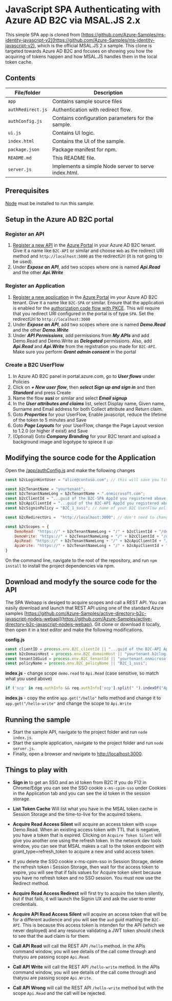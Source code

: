 # JavaScript SPA Authenticating with Azure AD B2C via MSAL.JS 2.x 

This simple SPA app is cloned from [https://github.com/Azure-Samples/ms-identity-javascript-v2](https://github.com/Azure-Samples/ms-identity-javascript-v2), which is the official MSAL.JS 2.x sample. This clone is targeted towards Azure AD B2C and focuses on showing you how the acquiring of tokens happen and how MSAL.JS handles them in the local token cache.


## Contents

| File/folder       | Description                                |
|-------------------|--------------------------------------------|
| `app`             | Contains sample source files               |
| `authRedirect.js` | Authentication with redirect flow.   |
| `authConfig.js`   | Contains configuration parameters for the sample. |
| `ui.js`           | Contains UI logic.                         |
| `index.html`      | Contains the UI of the sample.            |
| `package.json`    | Package manifest for npm.                   |
| `README.md`       | This README file.                          |
| `server.js`       | Implements a simple Node server to serve index.html.  |

## Prerequisites

[Node](https://nodejs.org/en/) must be installed to run this sample.

## Setup in the Azure AD B2C portal

### Register an API
1. [Register a new API](https://docs.microsoft.com/en-us/azure/active-directory-b2c/tutorial-register-applicationn) in the [Azure Portal](https://portal.azure.com) in your Azure AD B2C tenant. Give it a name like `B2C-API` or similar and choose `Web` as the redirect URI method and `http://localhost:5000` as the redirectUri (it is not going to be used).
2. Under ***Expose an API***, add two scopes where one is named ***Api.Read*** and the other ***Api.Write***

### Register an Application
1. [Register a new application](https://docs.microsoft.com/en-us/azure/active-directory-b2c/tutorial-register-applicationn) in the [Azure Portal](https://portal.azure.com) im your Azure AD B2C tenant. Give it a name like `B2C-SPA` or similar. Ensure that the application is enabled for the [authorization code flow with PKCE](https://docs.microsoft.com/azure/active-directory/develop/v2-oauth2-auth-code-flow). This will require that you redirect URI configured in the portal is of type `SPA`. Set the redirectUri to `http://localhost:3000`
2. Under ***Expose an API***, add two scopes where one is named ***Demo.Read*** and the other ***Demo.Write***
3. Under ***API Permissions***, add permissions from ***My APIs*** and add Demo.Read and Demo.Write as ***Delegated*** permissions. Also, add ***Api.Read*** and ***Api.Write*** from the registration you made for `B2C-API`. Make sure you perform ***Grant admin consent*** in the portal 

### Create a B2C UserFlow
1. In Azure AD B2C panel in portal.azure.com, go to ***User flows*** under Policies
2. Click on ***+ New user flow***, then ***select Sign up and sign in*** and then ***Standard*** and press Create
3. Name the flow ***susi*** or similar and select ***Email signup***
4. In the ***User attributes and claims*** list, select Display name, Given name, Surname and Email address for both Collect attribute and Return claim.
5. Goto ***Properties*** for your UserFlow, Enable javascript, reduce the lifetime of the token to 5 minutes and Save
6. Goto ***Page Layouts*** for your UserFlow, change the Page Layout version to 1.2.0 (or higher if exist) and Save
7. (Optional) Goto ***Company Branding*** for your B2C tenant and upload a background image and logotype to spiece it up

## Modifying the source code for the Application

Open the [/app/authConfig.js](./app/authConfig.js) and make the following changes

```javascript
const b2cLoginHintUser = "alice@contoso.com"; // this will save you time typing it in all the time when testing

const b2cTenantName = "yourtenant";
const b2cTenantNameLong = b2cTenantName + ".onmicrosoft.com";
const b2cClientId = "...guid of the B2C-SPA AppId you registered above...";
const b2cApiClientId = "...guid of the B2C-API AppId you registered above...";
const b2cSigninPolicy = "B2C_1_susi"; // name of your B2C UserFlow policy

const b2cRedirectUri =  "http://localhost:3000"; // don't need to change this unless you change host:port

const b2cScopes = {
    DemoRead: "https://" + b2cTenantNameLong + "/" + b2cClientId + "/demo.read", 
    DemoWrite: "https://" + b2cTenantNameLong + "/" + b2cClientId + "/demo.write", 
    ApiRead: "https://" + b2cTenantNameLong + "/" + b2cApiClientId + "/api.read", 
    ApiWrite: "https://" + b2cTenantNameLong + "/" + b2cApiClientId + "/api.write" 
}
```

On the command line, navigate to the root of the repository, and run `npm install` to install the project dependencies via npm.

## Download and modyfy the source code for the API

The SPA Webapp is desiged to acquire scopes and call a REST API. You can easily download and launch that REST API using one of the standard Azure samples [https://github.com/Azure-Samples/active-directory-b2c-javascript-nodejs-webapi](https://github.com/Azure-Samples/active-directory-b2c-javascript-nodejs-webapi). Git clone or download it locally, then open it in a text editor and make the following modifications.

**config.js**
```javascript
const clientID = process.env.B2C_clientId || "...guid of the B2C-API AppId you registered above..."; 
const b2cDomainHost = process.env.B2C_domainHost || "yourtenant.b2clogin.com";
const tenantIdGuid = process.env.B2C_tenantId || "yourtenant.onmicrosoft.com";
const policyName = process.env.B2C_policyName || "B2C_1_susi"; 
```

**index.js** - change scope `demo.read` to `Api.Read` (case sensitive, so match what you used above)
```javascript
if ('scp' in req.authInfo && req.authInfo['scp'].split(" ").indexOf("Api.Read") >= 0) {
```

**index.js** - copy the entire `app.get("/hello"` hello method and change it to `app.get("/hello-write"` and change the scope to `Api.Write`

## Running the sample
- Start the sample API, navigate to the project folder and run `node index.js`.
- Start the sample application, navigate to the project folder and run `node server.js`.
- Finally, open a browser and navigate to [http://localhost:3000](http://localhost:3000).


## Things to play with

* **Sign in** to get an SSO and an id token from B2C
If you do F12 in Chrome/Edge you can see the SSO cookie `x-ms-cpim-sso` under Cookies in the Application tab and you can see the id token in the session storage.

* **List Token Cache** Will list what you have in the MSAL token cache in Session Storage and the time-to-live for the acquired tokens.  

* **Acquire Read Access Silent** will acquire an access token with `scope` Demo.Read. When an existing access token with TTL that is negative, you have a token that is expired. Clicking on `Acquire Token Silent` will give you another one using the refresh token. In the network dev tools window, you can see that MSAL makes a call to the token endpoint with grant_type=refresh_token to acquire a new and valid access token.

* If you delete the SSO cookie x-ms-cpim-sso in Session Storage, delete the refresh token i Session Storage, then wait for the access token to expire, you will see that if fails values for Acquire token silent because you have no refresh token and no SSO session. You must now use the Redirect method.

* **Acquire Read Access Redirect** will first try to acquire the token silently, but if that fails, it will launch the Signin UX and ask the user to enter credentials.

* **Acquire API Read Access Silent** will acquire an access token that will be for a different audience and you will see the `aud` guid mathing the `B2C-API`. This is because this access token is intenden for the API (which we never deployed) and any resource validating a JWT token should check to see that the aud claim is for them. 

* **Call API Read** will call the REST API `/hello` method. In the APIs command window, you will see details of the call come through and thatyou are passing scope `Api.Read`.

* **Call API Write** will call the REST API `/hello-write` method. In the APIs command window, you will see details of the call come through and thatyou are passing scope `Api.Write`.

* **Call API Wrong** will call the REST API `/hello-write` method but with the scope `Api.Read` and the call will be rejected.
